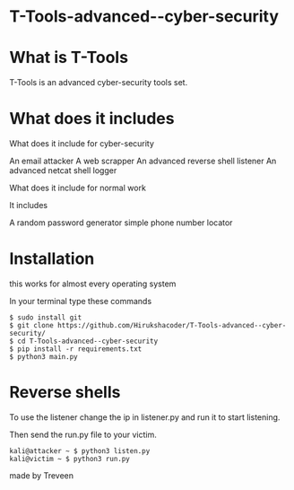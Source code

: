 # T-Tools-advanced--cyber-security


# What is T-Tools

T-Tools is an advanced cyber-security tools set.


# What does it includes

What does it include for cyber-security

An email attacker
A web scrapper
An advanced  reverse shell listener
An advanced netcat shell logger

What does it include for normal work

It includes 

A random password generator
simple phone number locator

# Installation

 this works for almost every operating system
 
 In your terminal type these commands
 
    $ sudo install git
    $ git clone https://github.com/Hirukshacoder/T-Tools-advanced--cyber-security/
    $ cd T-Tools-advanced--cyber-security
    $ pip install -r requirements.txt
    $ python3 main.py
           
# Reverse shells 
 
To use the listener change the ip in listener.py and run it to start listening.

Then send the run.py file to your victim.


    kali@attacker ~ $ python3 listen.py
    kali@victim ~ $ python3 run.py
           
made by Treveen
